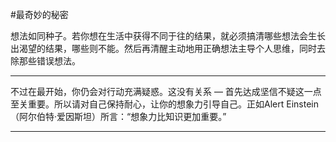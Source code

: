 #最奇妙的秘密

想法如同种子。若你想在生活中获得不同于往的结果，就必须搞清哪些想法会生长出渴望的结果，哪些则不能。然后再清醒主动地用正确想法主导个人思维，同时去除那些错误想法。

---

不过在最开始，你仍会对行动充满疑惑。这没有关系 — 首先达成坚信不疑这一点至关重要。所以请对自己保持耐心，让你的想象力引导自己。正如Alert Einstein（阿尔伯特·爱因斯坦）所言：“想象力比知识更加重要。”

---

